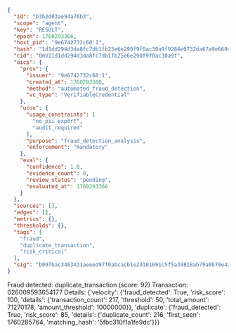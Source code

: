 ```json
{
  "id": "b3b2d03ae94a76b3",
  "scope": "agent",
  "key": "RESULT",
  "epoch": 1760293366,
  "host_pid": "9e6742732c60:1",
  "hash": "1d1dd294d3da8fc7db1fb25e6e290f9f0ac30a9f9284e0732da67a9e660443e5",
  "cid": "QmV11d1dd294d3da8fc7db1fb25e6e290f9f0ac30a9f",
  "aicp": {
    "prov": {
      "issuer": "9e6742732c60:1",
      "created_at": 1760293366,
      "method": "automated_fraud_detection",
      "vc_type": "VerifiableCredential"
    },
    "ucon": {
      "usage_constraints": [
        "no_pii_export",
        "audit_required"
      ],
      "purpose": "fraud_detection_analysis",
      "enforcement": "mandatory"
    },
    "eval": {
      "confidence": 1.0,
      "evidence_count": 0,
      "review_status": "pending",
      "evaluated_at": 1760293366
    }
  },
  "sources": [],
  "edges": [],
  "metrics": {},
  "thresholds": {},
  "tags": [
    "fraud",
    "duplicate_transaction",
    "risk_critical"
  ],
  "sig": "b097bac3483431aeeed97f0abcacb1e2d181091c5f5a39818ab79a0b79e4a0dc"
}
```

Fraud detected: duplicate_transaction (score: 92)
Transaction: 026009593654177
Details: {'velocity': {'fraud_detected': True, 'risk_score': 100, 'details': {'transaction_count': 217, 'threshold': 50, 'total_amount': 71270178, 'amount_threshold': 10000000}}, 'duplicate': {'fraud_detected': True, 'risk_score': 85, 'details': {'duplicate_count': 216, 'first_seen': 1760285764, 'matching_hash': '5fbc310f1a1fe9dc'}}}